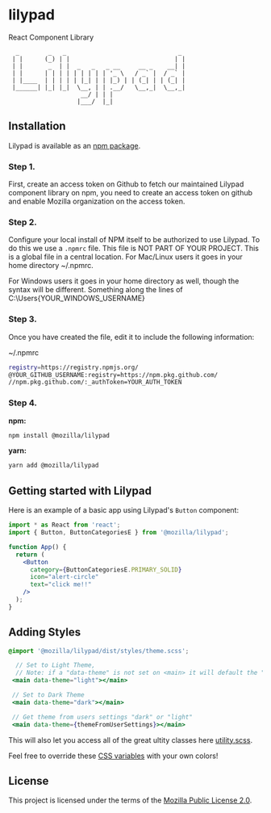 # lilypad

React Component Library

```
  _        _   _                               _
 | |      (_) | |                             | |
 | |       _  | |  _   _   _ __     __ _    __| |
 | |      | | | | | | | | | '_ \   / _` |  / _` |
 | |____  | | | | | |_| | | |_) | | (_| | | (_| |
 |______| |_| |_|  \__, | | .__/   \__,_|  \__,_|
                    __/ | | |
                   |___/  |_|
```

## Installation

Lilypad is available as an [npm package](https://github.com/mozilla/lilypad/pkgs/npm/lilypad).

### Step 1.

First, create an access token on Github to fetch our maintained Lilypad component library on npm, you need to create an access token on github and enable Mozilla organization on the access token.

### Step 2.

Configure your local install of NPM itself to be authorized to use Lilypad. To do this we use a `.npmrc` file. This file is NOT PART OF YOUR PROJECT. This is a global file in a central location. For Mac/Linux users it goes in your home directory ~/.npmrc.

For Windows users it goes in your home directory as well, though the syntax will be different. Something along the lines of C:\Users\{YOUR_WINDOWS_USERNAME}

### Step 3.

Once you have created the file, edit it to include the following information:

~/.npmrc

```sh
registry=https://registry.npmjs.org/
@YOUR_GITHUB_USERNAME:registry=https://npm.pkg.github.com/
//npm.pkg.github.com/:_authToken=YOUR_AUTH_TOKEN
```

### Step 4.

**npm:**

```sh
npm install @mozilla/lilypad
```

**yarn:**

```sh
yarn add @mozilla/lilypad
```

## Getting started with Lilypad

Here is an example of a basic app using Lilypad's `Button` component:

```jsx
import * as React from 'react';
import { Button, ButtonCategoriesE } from '@mozilla/lilypad';

function App() {
  return (
    <Button
      category={ButtonCategoriesE.PRIMARY_SOLID}
      icon="alert-circle"
      text="click me!!"
    />
  );
}
```

## Adding Styles

```scss
@import '@mozilla/lilypad/dist/styles/theme.scss';
```

```jsx
  // Set to Light Theme,
  // Note: if a "data-theme" is not set on <main> it will default the "light" theme
 <main data-theme="light"></main>

 // Set to Dark Theme
 <main data-theme="dark"></main>

 // Get theme from users settings "dark" or "light"
 <main data-theme={themeFromUserSettings}></main>
```

This will also let you access all of the great ultity classes here [utility.scss](https://github.com/mozilla/lilypad/blob/readme/src/styles/core/utility.scss).

Feel free to override these [CSS variables](https://github.com/mozilla/lilypad/blob/readme/src/styles/theme.scss) with your own colors!

## License

This project is licensed under the terms of the
[Mozilla Public License 2.0](https://www.mozilla.org/en-US/MPL/2.0/).

